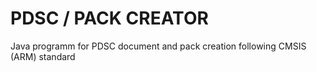 # PDSC / PACK CREATOR
Java programm for PDSC document and pack creation following CMSIS (ARM) standard

